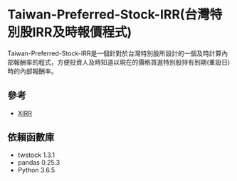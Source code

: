 # Taiwan-Preferred-Stock-IRR(台灣特別股IRR及時報價程式)
Taiwan-Preferred-Stock-IRR是一個針對於台灣特別股所設計的一個及時計算內部報酬率的程式，方便投資人及時知道以現在的價格買進特別股持有到期(重設日)時的內部報酬率。

## 參考
* [XIRR](https://github.com/dkensinger/python/blob/master/XIRR.py)

## 依賴函數庫
* twstock 1.3.1
* pandas 0.25.3
* Python 3.6.5


